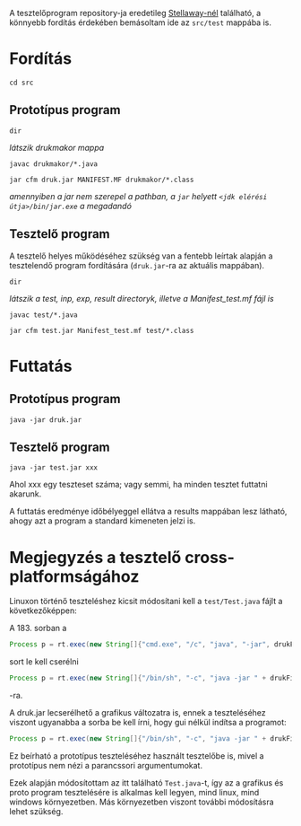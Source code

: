 A tesztelőprogram repository-ja eredetileg [Stellaway-nél](https://github.com/Stellaway/DrukTest) található, a könnyebb fordítás érdekében bemásoltam ide az `src/test` mappába is.

# Fordítás

`cd src`

## Prototípus program

`dir`

*látszik drukmakor mappa*

`javac drukmakor/*.java`

`jar cfm druk.jar MANIFEST.MF drukmakor/*.class`

*amennyiben a jar nem szerepel a pathban, a `jar` helyett `<jdk elérési útja>/bin/jar.exe` a megadandó*

## Tesztelő program

A tesztelő helyes működéséhez szükség van a fentebb leírtak alapján a tesztelendő program fordítására (`druk.jar`-ra az aktuális mappában).

`dir`

*látszik a test, inp, exp, result directoryk, illetve a Manifest_test.mf fájl is*

`javac test/*.java`

`jar cfm test.jar Manifest_test.mf test/*.class`

# Futtatás

## Prototípus program

`java -jar druk.jar`

## Tesztelő program

`java -jar test.jar xxx`

Ahol xxx egy teszteset száma; vagy semmi, ha minden tesztet futtatni akarunk.

A futtatás eredménye időbélyeggel ellátva a results mappában lesz látható, ahogy azt a
program a standard kimeneten jelzi is.

# Megjegyzés a tesztelő cross-platformságához

Linuxon történő teszteléshez kicsit módosítani kell a `test/Test.java` fájlt a következőképpen:

A 183. sorban a

```java
Process p = rt.exec(new String[]{"cmd.exe", "/c", "java", "-jar", drukFileName, "<", testInput, ">", testOutput});
```

sort le kell cserélni

```java
Process p = rt.exec(new String[]{"/bin/sh", "-c", "java -jar " + drukFileName + " < " + testInput + " > " + testOutput});
```
-ra.

A druk.jar lecserélhető a grafikus változatra is, ennek a teszteléséhez viszont ugyanabba a sorba be kell írni, hogy gui nélkül indítsa a programot:
```java
Process p = rt.exec(new String[]{"/bin/sh", "-c", "java -jar " + drukFileName + " nogui < " + testInput + " > " + testOutput});
```

Ez beírható a prototípus teszteléséhez használt tesztelőbe is, mivel a prototípus nem nézi a parancssori argumentumokat.

Ezek alapján módosítottam az itt található `Test.java`-t, így az a grafikus és proto program tesztelésére is alkalmas kell legyen, mind linux, mind windows környezetben. Más környezetben viszont további módosításra lehet szükség.
